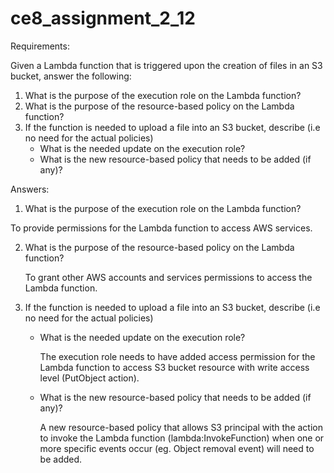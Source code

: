 # ce8_assignment_2_12
Requirements:

Given a Lambda function that is triggered upon the creation of files in an S3 bucket, answer the following:
1. What is the purpose of the execution role on the Lambda function?
2. What is the purpose of the resource-based policy on the Lambda function?
3. If the function is needed to upload a file into an S3 bucket, describe (i.e no need for the actual policies)
   - What is the needed update on the execution role?
   - What is the new resource-based policy that needs to be added (if any)?

  
Answers:
1.	What is the purpose of the execution role on the Lambda function?
   
   To provide permissions for the Lambda function to access AWS services.

2. What is the purpose of the resource-based policy on the Lambda function?
   
   To grant other AWS accounts and services permissions to access the Lambda function.

3. If the function is needed to upload a file into an S3 bucket, describe (i.e no need for the actual policies)
   - What is the needed update on the execution role?
     
     The execution role needs to have added access permission for the Lambda function to access S3 bucket resource with write access level (PutObject action).

   - What is the new resource-based policy that needs to be added (if any)?
     
     A new resource-based policy that allows S3 principal with the action to invoke the Lambda function (lambda:InvokeFunction) when one or more specific events occur (eg. Object removal event) will need to be added.

